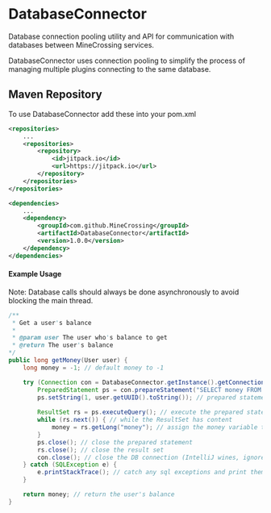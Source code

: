 # DatabaseConnector
Database connection pooling utility and API for communication with databases between MineCrossing services.

DatabaseConnector uses connection pooling to simplify the process of managing multiple plugins connecting to the same database.

## Maven Repository
To use DatabaseConnector add these into your pom.xml
```xml
<repositories>
    ...
    <repositories>
        <repository>
            <id>jitpack.io</id>
            <url>https://jitpack.io</url>
        </repository>
    </repositories>
</repositories>

<dependencies>
    ...
    <dependency>
        <groupId>com.github.MineCrossing</groupId>
        <artifactId>DatabaseConnector</artifactId>
        <version>1.0.0</version>
    </dependency>
</dependencies>
```

#### Example Usage
Note: Database calls should always be done asynchronously to avoid blocking the main thread.
```java
/**
 * Get a user's balance
 * 
 * @param user The user who's balance to get
 * @return The user's balance
*/
public long getMoney(User user) {
    long money = -1; // default money to -1

    try (Connection con = DatabaseConnector.getInstance().getConnection("database")) { // establish a connection with the database named "database"
        PreparedStatement ps = con.prepareStatement("SELECT money FROM money WHERE uuid = ? LIMIT 1;"); // create a prepared statement with a custom SQL query
        ps.setString(1, user.getUUID().toString()); // prepared statement params start at 1
            
        ResultSet rs = ps.executeQuery(); // execute the prepared statement query and store it in a ResultSet
        while (rs.next()) { // while the ResultSet has content
            money = rs.getLong("money"); // assign the money variable to be the value of the money column
        }
        ps.close(); // close the prepared statement
        rs.close(); // close the result set
        con.close(); // close the DB connection (IntelliJ wines, ignore it)
    } catch (SQLException e) {
        e.printStackTrace(); // catch any sql exceptions and print them to console
    }

    return money; // return the user's balance
}
``` 